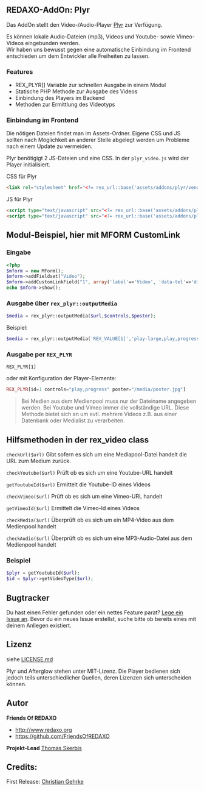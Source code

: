 
## REDAXO-AddOn: Plyr

Das AddOn stellt den Video-/Audio-Player [Plyr](https://plyr.io) zur Verfügung.

Es können lokale Audio-Dateien (mp3), Videos und Youtube- sowie Vimeo-Videos eingebunden werden.  
Wir haben uns bewusst gegen eine automatische Einbindung im Frontend entschieden um dem Entwickler alle Freiheiten zu lassen. 

### Features
- REX_PLYR[] Variable zur schnellen Ausgabe in einem Modul 
- Statische PHP Methode zur Ausgabe des Videos
- Einbindung des Players im Backend
- Methoden zur Ermittlung des Videotyps


### Einbindung im Frontend

Die nötigen Dateien findet man im Assets-Ordner. 
Eigene CSS und JS sollten nach Möglichkeit an anderer Stelle abgelegt werden um Probleme nach einem Update zu vermeiden. 

Plyr benötigigt 2 JS-Dateien und eine CSS. In der `plyr_video.js` wird der Player initialisiert. 

CSS für Plyr

```html
<link rel="stylesheet" href="<?= rex_url::base('assets/addons/plyr/vendor/plyr/dist/plyr.css') ?>">
```

JS für Plyr

```html
<script type="text/javascript" src="<?= rex_url::base('assets/addons/plyr/vendor/plyr/dist/plyr.min.js') ?>"></script>
<script type="text/javascript" src="<?= rex_url::base('assets/addons/plyr/plyr_init.js') ?>"></script>

```

## Modul-Beispiel, hier mit MFORM CustomLink 

### Eingabe

```php
<?php
$mform = new MForm();
$mform->addFieldset("Video");
$mform->addCustomLinkField("1", array('label'=>'Video', 'data-tel'=>'disable', 'data-mailto'=>'disable', 'data-formlink'=>'disable', 'data-intern'=>'disable'));
echo $mform->show();
```

### Ausgabe über `rex_plyr::outputMedia`

```php
$media = rex_plyr::outputMedia($url,$controls,$poster);
```

Beispiel:

```php
$media = rex_plyr::outputMedia('REX_VALUE[1]','play-large,play,progress,airplay,pip','/media/cover/REX_MEDIA[1]');
```


### Ausgabe per `REX_PLYR`

```
REX_PLYR[1]
```

oder mit Konfiguration der Player-Elemente:

```php
REX_PLYR[id=1 controls="play,progress" poster="/media/poster.jpg"]
```

> Bei Medien aus dem Medienpool muss nur der Dateiname angegeben werden. Bei Youtube und Vimeo immer die vollständige URL. 
Diese Methode bietet sich an um evtl. mehrere Videos z.B. aus einer Datenbank oder Medialist zu verarbeiten. 


## Hilfsmethoden in der rex_video class

`checkUrl($url)`
Gibt sofern es sich um eine Mediapool-Datei handelt die URL zum Medium zurück. 

`checkYoutube($url)` 
Prüft ob es sich um eine Youtube-URL handelt

`getYoutubeId($url)` 
Ermittelt die Youtube-ID eines Videos

`checkVimeo($url)` 
Prüft ob es sich um eine Vimeo-URL handelt

`getVimeoId($url)` 
Ermittelt die Vimeo-Id eines Videos

`checkMedia($url)` 
Überprüft ob es sich um ein MP4-Video aus dem Medienpool handelt

`checkAudio($url)` 
Überprüft ob es sich um eine MP3-Audio-Datei aus dem Medienpool handelt

### Beispiel

```php
$plyr = getYoutubeId($url);
$id = $plyr->getVideoType($url);
```


## Bugtracker

Du hast einen Fehler gefunden oder ein nettes Feature parat? [Lege ein Issue an](https://github.com/FriendsOfREDAXO/video/issues). Bevor du ein neues Issue erstellst, suche bitte ob bereits eines mit deinem Anliegen existiert.

## Lizenz

siehe [LICENSE.md](https://github.com/FriendsOfREDAXO/video/blob/master/LICENSE.md)

Plyr und Afterglow stehen unter MIT-Lizenz. Die Player bedienen sich jedoch teils unterschiedlicher Quellen, deren Lizenzen sich unterscheiden können. 


## Autor

**Friends Of REDAXO**

* http://www.redaxo.org
* https://github.com/FriendsOfREDAXO

**Projekt-Lead**
[Thomas Skerbis](https://github.com/skerbis)


## Credits:

First Release: [Christian Gehrke](https://github.com/chrison94)

